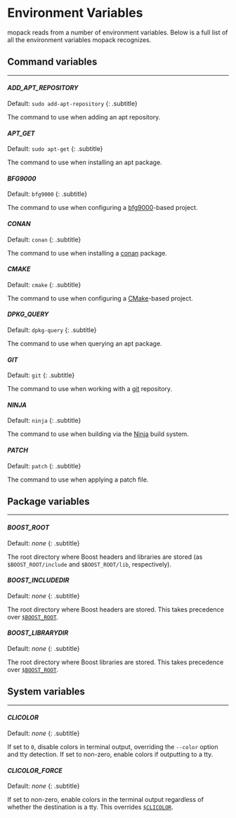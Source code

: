 # Environment Variables

mopack reads from a number of environment variables. Below is a full list of all
the environment variables mopack recognizes.

## Command variables
---

#### *ADD_APT_REPOSITORY*
Default: `sudo add-apt-repository`
{: .subtitle}

The command to use when adding an apt repository.

#### *APT_GET*
Default: `sudo apt-get`
{: .subtitle}

The command to use when installing an apt package.

#### *BFG9000*
Default: `bfg9000`
{: .subtitle}

The command to use when configuring a [bfg9000][bfg9000]-based project.

#### *CONAN*
Default: `conan`
{: .subtitle}

The command to use when installing a [conan][conan] package.

#### *CMAKE*
Default: `cmake`
{: .subtitle}

The command to use when configuring a [CMake][cmake]-based project.

#### *DPKG_QUERY*
Default: `dpkg-query`
{: .subtitle}

The command to use when querying an apt package.

#### *GIT*
Default: `git`
{: .subtitle}

The command to use when working with a [git][git] repository.

#### *NINJA*
Default: `ninja`
{: .subtitle}

The command to use when building via the [Ninja][ninja] build system.

#### *PATCH*
Default: `patch`
{: .subtitle}

The command to use when applying a patch file.

## Package variables
---

#### *BOOST_ROOT*
Default: *none*
{: .subtitle}

The root directory where Boost headers and libraries are stored (as
`$BOOST_ROOT/include` and `$BOOST_ROOT/lib`, respectively).

#### *BOOST_INCLUDEDIR*
Default: *none*
{: .subtitle}

The root directory where Boost headers are stored. This takes precedence over
[`$BOOST_ROOT`](#boost_root).

#### *BOOST_LIBRARYDIR*
Default: *none*
{: .subtitle}

The root directory where Boost libraries are stored. This takes precedence over
[`$BOOST_ROOT`](#boost_root).

## System variables
---

#### *CLICOLOR*
Default: *none*
{: .subtitle}

If set to `0`, disable colors in terminal output, overriding the `--color`
option and tty detection. If set to non-zero, enable colors if outputting to a
tty.

#### *CLICOLOR_FORCE*
Default: *none*
{: .subtitle}

If set to non-zero, enable colors in the terminal output regardless of whether
the destination is a tty. This overrides [`$CLICOLOR`](#clicolor).

[bfg9000]: https://jimporter.github.io/bfg9000/
[conan]: https://conan.io/
[cmake]: https://cmake.org/
[git]: https://git-scm.com/
[ninja]: https://ninja-build.org/
